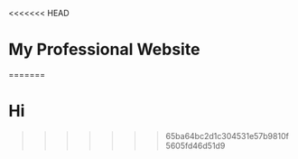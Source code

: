 <<<<<<< HEAD
# My Professional Website
=======
# Hi
>>>>>>> 65ba64bc2d1c304531e57b9810f5605fd46d51d9
